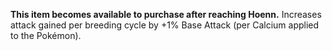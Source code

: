 **This item becomes available to purchase after reaching Hoenn.**
Increases attack gained per breeding cycle by +1% Base Attack (per Calcium applied to the Pokémon).